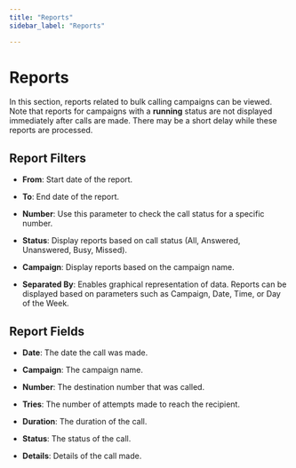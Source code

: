 ```yaml
---
title: "Reports"
sidebar_label: "Reports"

---
```


# Reports

In this section, reports related to bulk calling campaigns can be viewed. Note that reports for campaigns with a **running** status are not displayed immediately after calls are made. There may be a short delay while these reports are processed.

## Report Filters

- **From**: Start date of the report.

- **To**: End date of the report.

- **Number**: Use this parameter to check the call status for a specific number.

- **Status**: Display reports based on call status (All, Answered, Unanswered, Busy, Missed).

- **Campaign**: Display reports based on the campaign name.

- **Separated By**: Enables graphical representation of data. Reports can be displayed based on parameters such as Campaign, Date, Time, or Day of the Week.

## Report Fields

- **Date**: The date the call was made.

- **Campaign**: The campaign name.

- **Number**: The destination number that was called.

- **Tries**: The number of attempts made to reach the recipient.

- **Duration**: The duration of the call.

- **Status**: The status of the call.

- **Details**: Details of the call made.
